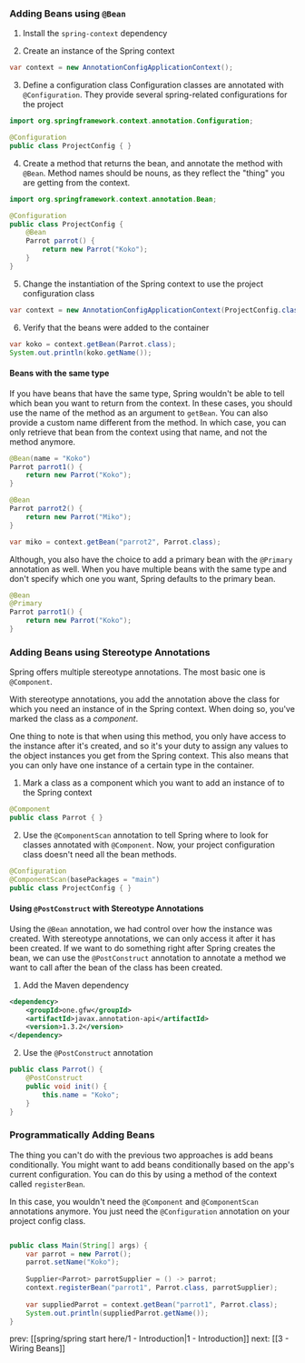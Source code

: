 ### Adding Beans using `@Bean`
1. Install the `spring-context` dependency

2. Create an instance of the Spring context
```java
var context = new AnnotationConfigApplicationContext();
```

3. Define a configuration class
Configuration classes are annotated with `@Configuration`. They provide several spring-related configurations for the project
```java
import org.springframework.context.annotation.Configuration;

@Configuration
public class ProjectConfig { }
```

4. Create a method that returns the bean, and annotate the method with `@Bean`. Method names should be nouns, as they reflect the "thing" you are getting from the context.
```java
import org.springframework.context.annotation.Bean;

@Configuration
public class ProjectConfig {
	@Bean
	Parrot parrot() {
		return new Parrot("Koko");
	}
}
```

5. Change the instantiation of the Spring context to use the project configuration class
```java
var context = new AnnotationConfigApplicationContext(ProjectConfig.class);
```

6. Verify that the beans were added to the container
```java
var koko = context.getBean(Parrot.class);
System.out.println(koko.getName());
```

#### Beans with the same type
If you have beans that have the same type, Spring wouldn't be able to tell which bean you want to return from the context. In these cases, you should use the name of the method as an argument to `getBean`. You can also provide a custom name different from the method. In which case, you can only retrieve that bean from the context using that name, and not the method anymore.

```java
@Bean(name = "Koko")
Parrot parrot1() {
	return new Parrot("Koko");
}

@Bean
Parrot parrot2() {
	return new Parrot("Miko");
}

var miko = context.getBean("parrot2", Parrot.class);
```

Although, you also have the choice to add a primary bean with the `@Primary` annotation as well. When you have multiple beans with the same type and don't specify which one you want, Spring defaults to the primary bean.
```java
@Bean
@Primary
Parrot parrot1() {
	return new Parrot("Koko");
}
```

### Adding Beans using Stereotype Annotations
Spring offers multiple stereotype annotations. The most basic one is `@Component`.

With stereotype annotations, you add the annotation above the class for which you need an instance of in the Spring context. When doing so, you've marked the class as a *component*.

One thing to note is that when using this method, you only have access to the instance after it's created, and so it's your duty to assign any values to the object instances you get from the Spring context. This also means that you can only have one instance of a certain type in the container.

1. Mark a class as a component which you want to add an instance of to the Spring context
```java
@Component
public class Parrot { }
```

2. Use the `@ComponentScan` annotation to tell Spring where to look for classes annotated with `@Component`. Now, your project configuration class doesn't need all the bean methods.
```java
@Configuration
@ComponentScan(basePackages = "main")
public class ProjectConfig { }
```

#### Using `@PostConstruct` with Stereotype Annotations
Using the `@Bean` annotation, we had control over how the instance was created. With stereotype annotations, we can only access it after it has been created. If we want to do something right after Spring creates the bean, we can use the `@PostConstruct` annotation to annotate a method we want to call after the bean of the class has been created. 

1. Add the Maven dependency
```xml
<dependency>  
    <groupId>one.gfw</groupId>  
    <artifactId>javax.annotation-api</artifactId>  
    <version>1.3.2</version>  
</dependency>
```

2. Use the `@PostConstruct` annotation
```java
public class Parrot() {
	@PostConstruct
	public void init() {
		this.name = "Koko";
	}
}
```

### Programmatically Adding Beans
The thing you can't do with the previous two approaches is add beans conditionally. You might want to add beans conditionally based on the app's current configuration. You can do this by using a method of the context called `registerBean`.

In this case, you wouldn't need the `@Component` and `@ComponentScan` annotations anymore. You just need the `@Configuration` annotation on your project config class.

```java

public class Main(String[] args) {
	var parrot = new Parrot();  
	parrot.setName("Koko");  
	  
	Supplier<Parrot> parrotSupplier = () -> parrot;  
	context.registerBean("parrot1", Parrot.class, parrotSupplier);  
	  
	var suppliedParrot = context.getBean("parrot1", Parrot.class);  
	System.out.println(suppliedParrot.getName());
}
```

prev: [[spring/spring start here/1 - Introduction|1 - Introduction]]
next: [[3 - Wiring Beans]]